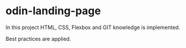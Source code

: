 # odin-landing-page

In this project HTML, CSS, Flexbox and GIT knowledge is implemented. 

Best practices are applied.